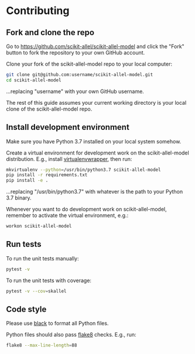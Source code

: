 # Contributing

## Fork and clone the repo

Go to https://github.com/scikit-allel/scikit-allel-model and click the
"Fork" button to fork the repository to your own GitHub account.

Clone your fork of the scikit-allel-model repo to your local computer:

```bash
git clone git@github.com:username/scikit-allel-model.git
cd scikit-allel-model
```

...replacing "username" with your own GitHub username.

The rest of this guide assumes your current working directory is your
local clone of the scikit-allel-model repo.

## Install development environment

Make sure you have Python 3.7 installed on your local system somehow.

Create a virtual environment for development work on the
scikit-allel-model distribution. E.g., install
[virtualenvwrapper](https://virtualenvwrapper.readthedocs.io/en/latest/),
then run:

```bash
mkvirtualenv --python=/usr/bin/python3.7 scikit-allel-model
pip install -r requirements.txt
pip install -e .
```

...replacing "/usr/bin/python3.7" with whatever is the path to your
Python 3.7 binary.

Whenever you want to do development work on scikit-allel-model,
remember to activate the virtual environment, e.g.:

```bash
workon scikit-allel-model
```

## Run tests

To run the unit tests manually:

```bash
pytest -v
```

To run the unit tests with coverage:

```bash
pytest -v --cov=skallel
```

## Code style

Please use [black](https://black.readthedocs.io/en/stable/index.html) to format all 
Python files.

Python files should also pass [flake8](http://flake8.pycqa.org/en/latest/) checks. 
E.g., run:

```bash
flake8 --max-line-length=88
```
